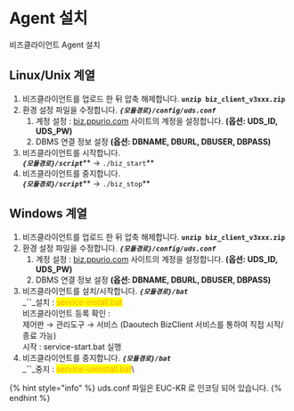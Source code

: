 # Agent 설치

비즈클라이언트 Agent 설치

## Linux/Unix 계열

1. 비즈클라이언트를 업로드 한 뒤 압축 해제합니다. **`unzip biz_client_v3xxx.zip`**
2. 환경 설정 파일을 수정합니다. _**`{모듈경로}/config/uds.conf`**_
   1. 계정 설정 : [biz.ppurio.com](http://biz.ppurio.com) 사이트의 계정을 설정합니다. **(옵션: UDS\_ID, UDS\_PW)**
   2. DBMS 연결 정보 설정 **(옵션: DBNAME, DBURL, DBUSER, DBPASS)**
3. 비즈클라이언트를 시작합니다. \
   _**`{모듈경로}/script`**_** → `./biz_start`**
4. 비즈클라이언트를 중지합니다. \
   _**`{모듈경로}/script`**_** → `./biz_stop`**

## Windows 계열

1. 비즈클라이언트를 업로드 한 뒤 압축 해제합니다. **`unzip biz_client_v3xxx.zip`**
2. 환경 설정 파일을 수정합니다. _**`{모듈경로}/config/uds.conf`**_
   1. 계정 설정 : [biz.ppurio.com](http://biz.ppurio.com) 사이트의 계정을 설정합니다. **(옵션: UDS\_ID, UDS\_PW)**
   2. DBMS 연결 정보 설정 **(옵션: DBNAME, DBURL, DBUSER, DBPASS)**
3. 비즈클라이언트를 설치/시작합니다. _**`{모듈경로}/bat`**_\
   _**``**_설치 : <mark style="color:orange;">service-install.bat</mark>\
   &#x20;  비즈클라이언트 등록 확인 : \
   &#x20;  제어판 → 관리도구 → 서비스 (Daoutech BizClient 서비스를 통하여 직접 시작/종료 가능)\
   시작 : service-start.bat 실행
4. 비즈클라이언트를 중지합니다. _**`{모듈경로}/bat`**_\
   _**``**_중지 : <mark style="color:orange;">service-uninstall.bat</mark>\


{% hint style="info" %}
uds.conf 파일은 EUC-KR 로 인코딩 되어 있습니다.
{% endhint %}
